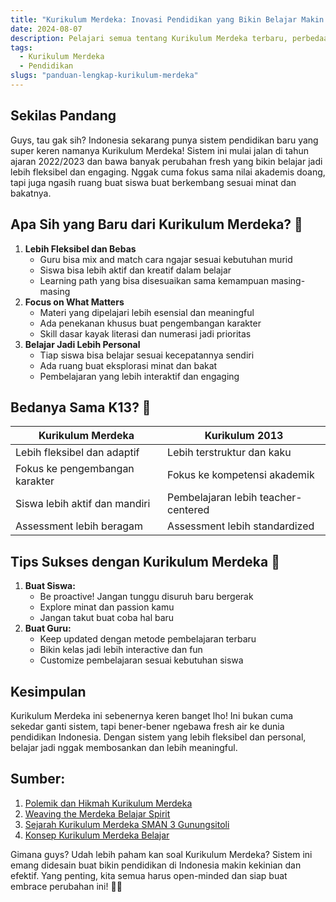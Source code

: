 ```yaml
---
title: "Kurikulum Merdeka: Inovasi Pendidikan yang Bikin Belajar Makin Seru! 🎓"
date: 2024-08-07
description: Pelajari semua tentang Kurikulum Merdeka terbaru, perbedaannya dengan K13, cara implementasi, dan manfaatnya bagi siswa & guru. Update lengkap 2024!
tags:
  - Kurikulum Merdeka
  - Pendidikan
slugs: "panduan-lengkap-kurikulum-merdeka"
---
```


## Sekilas Pandang

Guys, tau gak sih? Indonesia sekarang punya sistem pendidikan baru yang super keren namanya Kurikulum Merdeka! Sistem ini mulai jalan di tahun ajaran 2022/2023 dan bawa banyak perubahan fresh yang bikin belajar jadi lebih fleksibel dan engaging. Nggak cuma fokus sama nilai akademis doang, tapi juga ngasih ruang buat siswa buat berkembang sesuai minat dan bakatnya.

## Apa Sih yang Baru dari Kurikulum Merdeka? 🤔

1. **Lebih Fleksibel dan Bebas**
   - Guru bisa mix and match cara ngajar sesuai kebutuhan murid
   - Siswa bisa lebih aktif dan kreatif dalam belajar
   - Learning path yang bisa disesuaikan sama kemampuan masing-masing
2. **Focus on What Matters**
   - Materi yang dipelajari lebih esensial dan meaningful
   - Ada penekanan khusus buat pengembangan karakter
   - Skill dasar kayak literasi dan numerasi jadi prioritas
3. **Belajar Jadi Lebih Personal**
   - Tiap siswa bisa belajar sesuai kecepatannya sendiri
   - Ada ruang buat eksplorasi minat dan bakat
   - Pembelajaran yang lebih interaktif dan engaging

## Bedanya Sama K13? 👀

| Kurikulum Merdeka              | Kurikulum 2013                      |
| ------------------------------ | ----------------------------------- |
| Lebih fleksibel dan adaptif    | Lebih terstruktur dan kaku          |
| Fokus ke pengembangan karakter | Fokus ke kompetensi akademik        |
| Siswa lebih aktif dan mandiri  | Pembelajaran lebih teacher-centered |
| Assessment lebih beragam       | Assessment lebih standardized       |

## Tips Sukses dengan Kurikulum Merdeka 💪

1. **Buat Siswa:**
   - Be proactive! Jangan tunggu disuruh baru bergerak
   - Explore minat dan passion kamu
   - Jangan takut buat coba hal baru
2. **Buat Guru:**
   - Keep updated dengan metode pembelajaran terbaru
   - Bikin kelas jadi lebih interactive dan fun
   - Customize pembelajaran sesuai kebutuhan siswa

## Kesimpulan

Kurikulum Merdeka ini sebenernya keren banget lho! Ini bukan cuma sekedar ganti sistem, tapi bener-bener ngebawa fresh air ke dunia pendidikan Indonesia. Dengan sistem yang lebih fleksibel dan personal, belajar jadi nggak membosankan dan lebih meaningful.

## Sumber:

1. [Polemik dan Hikmah Kurikulum Merdeka](https://kumparan.com/maulano-barontuko/polemik-dan-hikmah-kurikulum-merdeka-pada-mata-pelajaran-sejarah-1zU4FQLABF2)
2. [Weaving the Merdeka Belajar Spirit](https://willyrenandya.com/weaving-the-merdeka-belajar-spirit-into-elt-classrooms/)
3. [Sejarah Kurikulum Merdeka SMAN 3 Gunungsitoli](https://www.sman3gusit.sch.id/akademik/kurikulum/sejarah-kurikulum-merdeka)
4. [Konsep Kurikulum Merdeka Belajar](https://www.smkn1mirisragen.sch.id/read/380/konsep-kurikulum-merdeka-belajar)

Gimana guys? Udah lebih paham kan soal Kurikulum Merdeka? Sistem ini emang didesain buat bikin pendidikan di Indonesia makin kekinian dan efektif. Yang penting, kita semua harus open-minded dan siap buat embrace perubahan ini! 🚀✨
